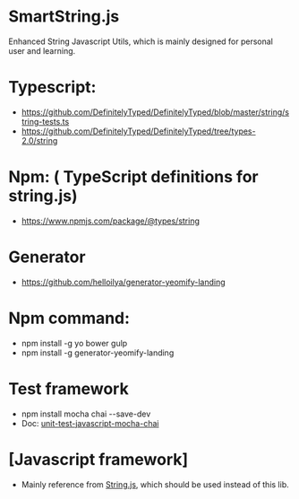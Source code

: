# SmartString.js
Enhanced String Javascript Utils, which is mainly designed for personal user and learning. 

# Typescript:
* https://github.com/DefinitelyTyped/DefinitelyTyped/blob/master/string/string-tests.ts
* https://github.com/DefinitelyTyped/DefinitelyTyped/tree/types-2.0/string


# Npm: ( TypeScript definitions for string.js)
 * https://www.npmjs.com/package/@types/string


# Generator
 * https://github.com/helloilya/generator-yeomify-landing


# Npm command: 
 * npm install -g yo bower gulp
 * npm install -g generator-yeomify-landing

# Test framework
 * npm install mocha chai --save-dev
 * Doc: [unit-test-javascript-mocha-chai](https://www.sitepoint.com/unit-test-javascript-mocha-chai/)

# [Javascript framework]
 *  Mainly reference from [String.js](http://stringjs.com/), which should be used instead of this lib. 
